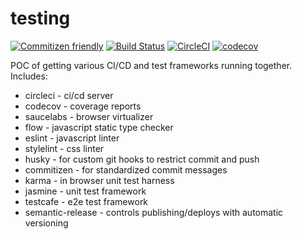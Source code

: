 # testing

[![Commitizen friendly](https://img.shields.io/badge/commitizen-friendly-brightgreen.svg)](http://commitizen.github.io/cz-cli/)
[![Build Status](https://saucelabs.com/buildstatus/alexgagnon)](https://saucelabs.com/beta/builds/a943ddaa6e8242e2a794ec890a550372)
[![CircleCI](https://circleci.com/gh/alexgagnon/testing/tree/master.svg?style=svg)](https://circleci.com/gh/alexgagnon/testing/tree/master)
[![codecov](https://codecov.io/gh/alexgagnon/testing/branch/master/graph/badge.svg)](https://codecov.io/gh/alexgagnon/testing)

POC of getting various CI/CD and test frameworks running together. Includes:

- circleci - ci/cd server
- codecov - coverage reports
- saucelabs - browser virtualizer
- flow - javascript static type checker
- eslint - javascript linter
- stylelint - css linter
- husky - for custom git hooks to restrict commit and push
- commitizen - for standardized commit messages
- karma - in browser unit test harness
- jasmine - unit test framework
- testcafe - e2e test framework
- semantic-release - controls publishing/deploys with automatic versioning
